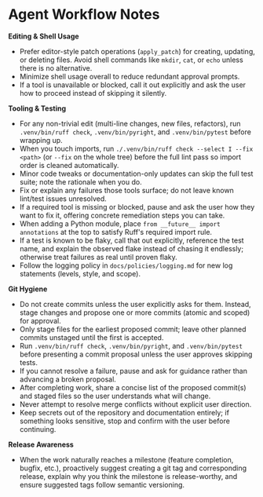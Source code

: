 # Agent Workflow Notes

**Editing & Shell Usage**
- Prefer editor-style patch operations (`apply_patch`) for creating, updating, or deleting files. Avoid shell commands like `mkdir`, `cat`, or `echo` unless there is no alternative.
- Minimize shell usage overall to reduce redundant approval prompts.
- If a tool is unavailable or blocked, call it out explicitly and ask the user how to proceed instead of skipping it silently.

**Tooling & Testing**
- For any non-trivial edit (multi-line changes, new files, refactors), run `.venv/bin/ruff check`, `.venv/bin/pyright`, and `.venv/bin/pytest` before wrapping up.
- When you touch imports, run `./.venv/bin/ruff check --select I --fix <path>` (or `--fix` on the whole tree) before the full lint pass so import order is cleaned automatically.
- Minor code tweaks or documentation-only updates can skip the full test suite; note the rationale when you do.
- Fix or explain any failures those tools surface; do not leave known lint/test issues unresolved.
- If a required tool is missing or blocked, pause and ask the user how they want to fix it, offering concrete remediation steps you can take.
- When adding a Python module, place `from __future__ import annotations` at the top to satisfy Ruff's required import rule.
- If a test is known to be flaky, call that out explicitly, reference the test name, and explain the observed flake instead of chasing it endlessly; otherwise treat failures as real until proven flaky.
- Follow the logging policy in `docs/policies/logging.md` for new log statements (levels, style, and scope).

**Git Hygiene**
- Do not create commits unless the user explicitly asks for them. Instead, stage changes and propose one or more commits (atomic and scoped) for approval.
- Only stage files for the earliest proposed commit; leave other planned commits unstaged until the first is accepted.
- Run `.venv/bin/ruff check`, `.venv/bin/pyright`, and `.venv/bin/pytest` before presenting a commit proposal unless the user approves skipping tests.
- If you cannot resolve a failure, pause and ask for guidance rather than advancing a broken proposal.
- After completing work, share a concise list of the proposed commit(s) and staged files so the user understands what will change.
- Never attempt to resolve merge conflicts without explicit user direction.
- Keep secrets out of the repository and documentation entirely; if something looks sensitive, stop and confirm with the user before continuing.

**Release Awareness**
- When the work naturally reaches a milestone (feature completion, bugfix, etc.), proactively suggest creating a git tag and corresponding release, explain why you think the milestone is release-worthy, and ensure suggested tags follow semantic versioning.
